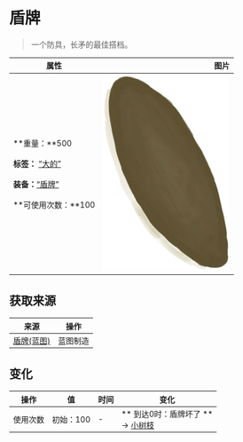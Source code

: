 # 盾牌  
> 一个防具，长矛的最佳搭档。  
  
  属性  |   图片   
 ----  |  ----:   
 **重量：**500<br><br>**标签：**	[“大的”](tag_Large.md)<br><br>**装备：**[“盾牌”](eTag_Shield.md)<br><br>**可使用次数：**100  |  ![](Sprite/Shield.png)   
  
## 获取来源  
来源  |  操作  
----  |  ----  
[盾牌(蓝图)](Bp_Shield.md)  |  蓝图制造  
## 变化   
操作  |  值  |  时间  |  变化  
----  |  ----  |  ----  |  ----  
使用次数  |  初始：100  |  -  |  ** 到达0时：盾牌坏了 **<br>→ [小树枝](Sticks.md)  
